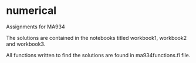 # numerical
Assignments for MA934

The solutions are contained in the notebooks titled workbook1, workbook2 and workbook3.

All functions written to find the solutions are found in ma934functions.fl file.
